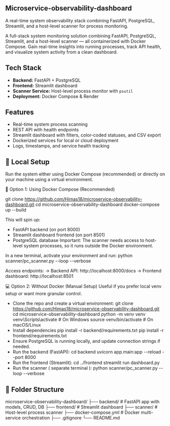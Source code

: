 ## Microservice-observability-dashboard

A real-time system observability stack combining FastAPI, PostgreSQL, Streamlit, and a host-level scanner for process monitoring.

A full-stack system monitoring solution combining FastAPI, PostgreSQL, Streamlit, and a host-level scanner — all containerized with Docker Compose. Gain real-time insights into running processes, track API health, and visualize system activity from a clean dashboard.

## Tech Stack

- **Backend:** FastAPI + PostgreSQL
- **Frontend:** Streamlit dashboard
- **Scanner Service:** Host-level process monitor with `psutil`
- **Deployment:** Docker Compose & Render

## Features

- Real-time system process scanning
- REST API with health endpoints
- Streamlit dashboard with filters, color-coded statuses, and CSV export
- Dockerized services for local or cloud deployment
- Logs, timestamps, and service health tracking


## 🧪 Local Setup
Run the system either using Docker Compose (recommended) or directly on your machine using a virtual environment.

🐳 Option 1: Using Docker Compose (Recommended)

git clone https://github.com/Himas18/microservice-observability-dashboard.git
cd microservice-observability-dashboard
docker-compose up --build

This will spin up:
- FastAPI backend (on port 8000)
- Streamlit dashboard frontend (on port 8501)
- PostgreSQL database
Important: The scanner needs access to host-level system processes, so it runs outside the Docker environment.

In a new terminal, activate your environment and run:
python scanner/pc_scanner.py --loop --verbose

Access endpoints:
→ Backend API: http://localhost:8000/docs
→ Frontend dashboard: http://localhost:8501

💻 Option 2: Without Docker (Manual Setup)
Useful if you prefer local venv setup or want more granular control.

- Clone the repo and create a virtual environment:
  git clone https://github.com/Himas18/microservice-observability-dashboard.git
  cd microservice-observability-dashboard
  python -m venv venv
  venv\Scripts\activate   # On Windows
  source venv/bin/activate   # On macOS/Linux
- Install dependencies
  pip install -r backend/requirements.txt
  pip install -r frontend/requirements.txt
- Ensure PostgreSQL is running locally, and update connection strings if needed.
- Run the backend (FastAPI):
  cd backend
  uvicorn app.main:app --reload --port 8000
- Run the frontend (Streamlit):
  cd ../frontend
  streamlit run dashboard.py
- Run the scanner ( separate terminal ):
  python scanner/pc_scanner.py --loop --verbose


## 📂 Folder Structure
microservice-observability-dashboard/
├── backend/            # FastAPI app with models, CRUD, DB
├── frontend/           # Streamlit dashboard
├── scanner/            # Host-level process scanner
├── docker-compose.yml  # Docker multi-service orchestration
├── .gitignore
└── README.md
